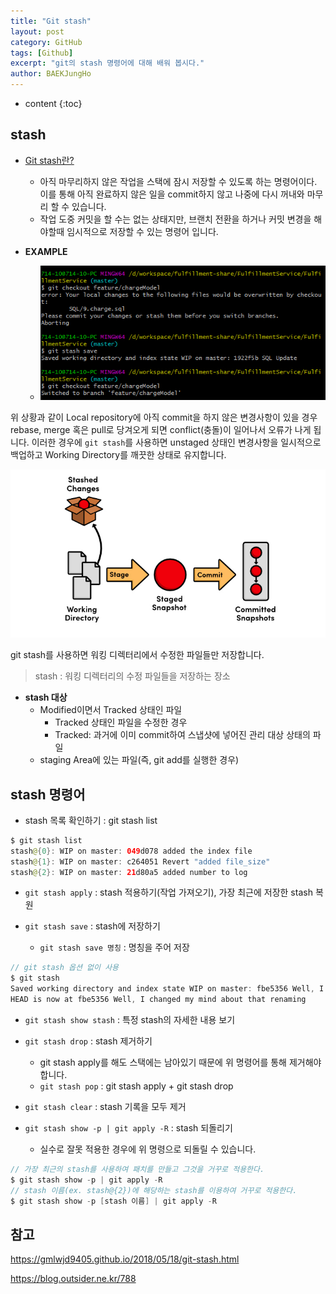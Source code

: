 ```yaml
---
title: "Git stash"
layout: post
category: GitHub
tags: [Github]
excerpt: "git의 stash 명령어에 대해 배워 봅시다."
author: BAEKJungHo
---
```


* content
{:toc}

## stash

  - [Git stash란?](https://git-scm.com/docs/git-stash)

    - 아직 마무리하지 않은 작업을 스택에 잠시 저장할 수 있도록 하는 명령어이다. 이를 통해 아직 완료하지 않은 일을 commit하지 않고 나중에 다시 꺼내와 마무리 할 수 있습니다.
    - 작업 도중 커밋을 할 수는 없는 상태지만, 브랜치 전환을 하거나 커밋 변경을 해야할때 임시적으로 저장할 수 있는 명령어 입니다.

  - __EXAMPLE__

    - ![stash](/images/posts/201905/stash.jpg)

  위 상황과 같이 Local repository에 아직 commit을 하지 않은 변경사항이 있을 경우
  rebase, merge 혹은 pull로 당겨오게 되면 conflict(충돌)이 일어나서 오류가 나게 됩니다.
  이러한 경우에 `git stash`를 사용하면 unstaged 상태인 변경사항을 일시적으로 백업하고 Working Directory를 깨끗한 상태로 유지합니다.

  ![st1](/images/posts/201905/st1.jpg)

  git stash를 사용하면 워킹 디렉터리에서 수정한 파일들만 저장합니다.

  > stash : 워킹 디렉터리의 수정 파일들을 저장하는 장소

  - __stash 대상__
    - Modified이면서 Tracked 상태인 파일
      - Tracked 상태인 파일을 수정한 경우
      - Tracked: 과거에 이미 commit하여 스냅샷에 넣어진 관리 대상 상태의 파일
    - staging Area에 있는 파일(즉, git add를 실행한 경우)

## stash 명령어

  - stash 목록 확인하기 : git stash list

  ```java
  $ git stash list
  stash@{0}: WIP on master: 049d078 added the index file
  stash@{1}: WIP on master: c264051 Revert "added file_size"
  stash@{2}: WIP on master: 21d80a5 added number to log
  ```

  - `git stash apply` : stash 적용하기(작업 가져오기), 가장 최근에 저장한 stash 복원

  - `git stash save` : stash에 저장하기
    - `git stash save 명칭` : 명칭을 주어 저장

  ```java
  // git stash 옵션 없이 사용
  $ git stash
  Saved working directory and index state WIP on master: fbe5356 Well, I changed my mind about that renaming
  HEAD is now at fbe5356 Well, I changed my mind about that renaming
  ```

  - `git stash show stash` : 특정 stash의 자세한 내용 보기

  - `git stash drop` : stash 제거하기
    - git stash apply를 해도 스택에는 남아있기 때문에 위 명령어를 통해 제거해야 합니다.
    - `git stash pop` : git stash apply + git stash drop

  - `git stash clear` : stash 기록을 모두 제거

  - `git stash show -p | git apply -R` : stash 되돌리기
    - 실수로 잘못 적용한 경우에 위 명령으로 되돌릴 수 있습니다.

  ```java
  // 가장 최근의 stash를 사용하여 패치를 만들고 그것을 거꾸로 적용한다.
  $ git stash show -p | git apply -R
  // stash 이름(ex. stash@{2})에 해당하는 stash를 이용하여 거꾸로 적용한다.
  $ git stash show -p [stash 이름] | git apply -R
  ```

## 참고

  https://gmlwjd9405.github.io/2018/05/18/git-stash.html

  https://blog.outsider.ne.kr/788
